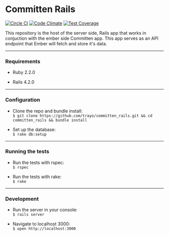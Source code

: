 # Committen Rails
[![Circle CI](https://circleci.com/gh/trayo/committen_rails.svg?style=svg)](https://circleci.com/gh/trayo/committen_rails)
[![Code Climate](https://codeclimate.com/github/trayo/committen_rails/badges/gpa.svg)](https://codeclimate.com/github/trayo/committen_rails)
[![Test Coverage](https://codeclimate.com/github/trayo/committen_rails/badges/coverage.svg)](https://codeclimate.com/github/trayo/committen_rails)

This repository is the host of the server side, Rails app that works in conjuction with the ember side Committen app. This app serves as an API endpoint that Ember will fetch and store it's data.

***
### Requirements

* Ruby 2.2.0

* Rails 4.2.0

***
### Configuration

* Clone the repo and bundle install:  
`$ git clone https://github.com/trayo/committen_rails.git && cd committen_rails && bundle install`

* Set up the database:  
`$ rake db:setup`

***
### Running the tests

* Run the tests with rspec:  
`$ rspec`

* Run the tests with rake:  
`$ rake`

***
### Development

* Run the server in your console:  
`$ rails server`

* Navigate to localhost 3000:  
`$ open http://localhost:3000`
